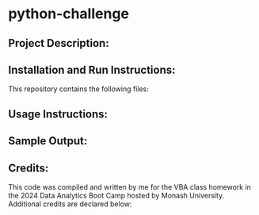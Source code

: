 # python-challenge

## Project Description:

   
## Installation and Run Instructions:
This repository contains the following files:


## Usage Instructions:




## Sample Output:


## Credits:
This code was compiled and written by me for the VBA class homework in the 2024 Data Analytics Boot Camp hosted by Monash University. Additional credits are declared below:




